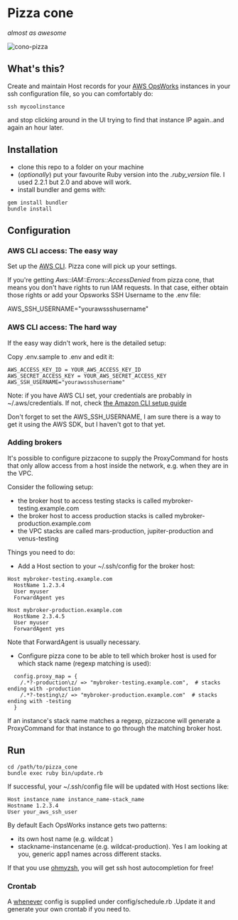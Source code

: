 # Pizza cone
_almost as awesome_

![cono-pizza](https://cloud.githubusercontent.com/assets/529840/12293008/fa843942-b9f0-11e5-95f6-3a4ea4ba79f7.png)

## What's this?

Create and maintain Host records for your [AWS OpsWorks](https://aws.amazon.com/opsworks/) instances in your ssh configuration file,
so you can comfortably do:

```
ssh mycoolinstance
```
and stop clicking around in the UI trying to find that instance IP again..and again an hour later.

## Installation

* clone this repo to a folder on your machine
* (_optionally_) put your favourite Ruby version into the *.ruby_version* file. I used 2.2.1 but 2.0 and above will work.
* install bundler and gems with:
```
gem install bundler
bundle install
```

## Configuration

### AWS CLI access: The easy way

Set up the [AWS CLI](http://docs.aws.amazon.com/cli/latest/userguide/cli-chap-getting-set-up.html). Pizza cone will pick up your settings.

If you're getting *Aws::IAM::Errors::AccessDenied* from pizza cone, that means you don't have rights to run IAM requests. In that case, either obtain those rights or add your Opsworks SSH Username to the .env file:

AWS_SSH_USERNAME="yourawssshusername"

### AWS CLI access: The hard way

If the easy way didn't work, here is the detailed setup:

Copy .env.sample to .env and edit it:

```
AWS_ACCESS_KEY_ID = YOUR_AWS_ACCESS_KEY_ID
AWS_SECRET_ACCESS_KEY = YOUR_AWS_SECRET_ACCESS_KEY
AWS_SSH_USERNAME="yourawssshusername"
```

Note: if you have AWS CLI set, your credentials are probably in ~/.aws/credentials. If not, check [the Amazon CLI setup guide](http://docs.aws.amazon.com/cli/latest/userguide/cli-chap-getting-set-up.html)

Don't forget to set the AWS_SSH_USERNAME, I am sure there is a way to get it using the AWS SDK, but I haven't got to that yet.

### Adding brokers

It's possible to configure pizzacone to supply the ProxyCommand for hosts that only allow access from a host inside the network, e.g. when they are in the VPC.

Consider the following setup:
- the broker host to access testing stacks is called mybroker-testing.example.com
- the broker host to access production stacks is called mybroker-production.example.com
- the VPC stacks are called mars-production, jupiter-production and venus-testing

Things you need to do:
- Add a Host section to your ~/.ssh/config for the broker host:
```
Host mybroker-testing.example.com
  HostName 1.2.3.4
  User myuser
  ForwardAgent yes

Host mybroker-production.example.com
  HostName 2.3.4.5
  User myuser
  ForwardAgent yes
```
Note that ForwardAgent is usually necessary.

- Configure pizza cone to be able to tell which broker host is used for which stack name (regexp matching is used):
```
  config.proxy_map = {
    /.*?-production\z/ => "mybroker-testing.example.com",  # stacks ending with -production
    /.*?-testing\z/ => "mybroker-production.example.com"  # stacks ending with -testing
  }
```

If an instance's stack name matches a regexp, pizzacone will generate a ProxyCommand for that instance to go through the matching broker host.

## Run
```
cd /path/to/pizza_cone
bundle exec ruby bin/update.rb
```

If successful, your ~/.ssh/config file will be updated with Host sections like:

```
Host instance_name instance_name-stack_name
Hostname 1.2.3.4
User your_aws_ssh_user
```

By default Each OpsWorks instance gets two patterns:
- its own host name (e.g. wildcat )
- stackname-instancename (e.g. wildcat-production). Yes I am looking at you, generic app1 names across different stacks.

If that you use [ohmyzsh](https://github.com/robbyrussell/oh-my-zsh), you will get ssh host autocompletion for free!

### Crontab

A [whenever](https://github.com/javan/whenever) config is supplied under config/schedule.rb .Update it and generate your own crontab if you need to.
